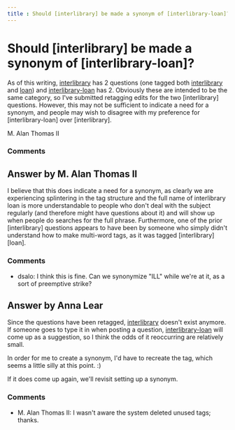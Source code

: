 ```yaml
---
title : Should [interlibrary] be made a synonym of [interlibrary-loan]?
---
```

Should [interlibrary] be made a synonym of [interlibrary-loan]?
=====================
As of this writing,
[interlibrary](http://libraries.stackexchange.com/questions/tagged/interlibrary "show questions tagged 'interlibrary'")
has 2 questions (one tagged both
[interlibrary](http://libraries.stackexchange.com/questions/tagged/interlibrary "show questions tagged 'interlibrary'")
and
[loan](http://libraries.stackexchange.com/questions/tagged/loan "show questions tagged 'loan'"))
and
[interlibrary-loan](http://libraries.stackexchange.com/questions/tagged/interlibrary-loan "show questions tagged 'interlibrary-loan'")
has 2. Obviously these are intended to be the same category, so I've
submitted retagging edits for the two [interlibrary] questions. However,
this may not be sufficient to indicate a need for a synonym, and people
may wish to disagree with my preference for [interlibrary-loan] over
[interlibrary].

M. Alan Thomas II

### Comments ###


Answer by M. Alan Thomas II
----------------
I believe that this does indicate a need for a synonym, as clearly we
are experiencing splintering in the tag structure and the full name of
interlibrary loan is more understandable to people who don't deal with
the subject regularly (and therefore might have questions about it) and
will show up when people do searches for the full phrase. Furthermore,
one of the prior [interlibrary] questions appears to have been by
someone who simply didn't understand how to make multi-word tags, as it
was tagged [interlibrary][loan].

### Comments ###
* dsalo: I think this is fine. Can we synonymize "ILL" while we're at it, as a
sort of preemptive strike?

Answer by Anna Lear
----------------
Since the questions have been retagged,
[interlibrary](http://libraries.stackexchange.com/questions/tagged/interlibrary "show questions tagged 'interlibrary'")
doesn't exist anymore. If someone goes to type it in when posting a
question,
[interlibrary-loan](http://libraries.stackexchange.com/questions/tagged/interlibrary-loan "show questions tagged 'interlibrary-loan'")
will come up as a suggestion, so I think the odds of it reoccurring are
relatively small.

In order for me to create a synonym, I'd have to recreate the tag, which
seems a little silly at this point. :)

If it does come up again, we'll revisit setting up a synonym.

### Comments ###
* M. Alan Thomas II: I wasn't aware the system deleted unused tags; thanks.

